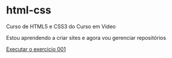 # html-css
 Curso de HTML5 e CSS3 do Curso em Video

 Estou aprendendo a criar sites e agora vou gerenciar repositórios

 <a href= "https://gui-github.github.io/html-css/Exercicios/ex001/index.html"> Executar o exercicio 001 </a>